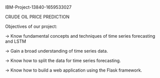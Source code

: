 IBM-Project-13840-1659533027

CRUDE OIL PRICE PREDICTION

Objectives of our project:

  -> Know fundamental concepts and techniques of time series forecasting and LSTM

  ->    Gain a broad understanding of time series data.

  ->   Know how to split the data for time series forecasting.

  ->   Know how to build a web application using the Flask framework.
